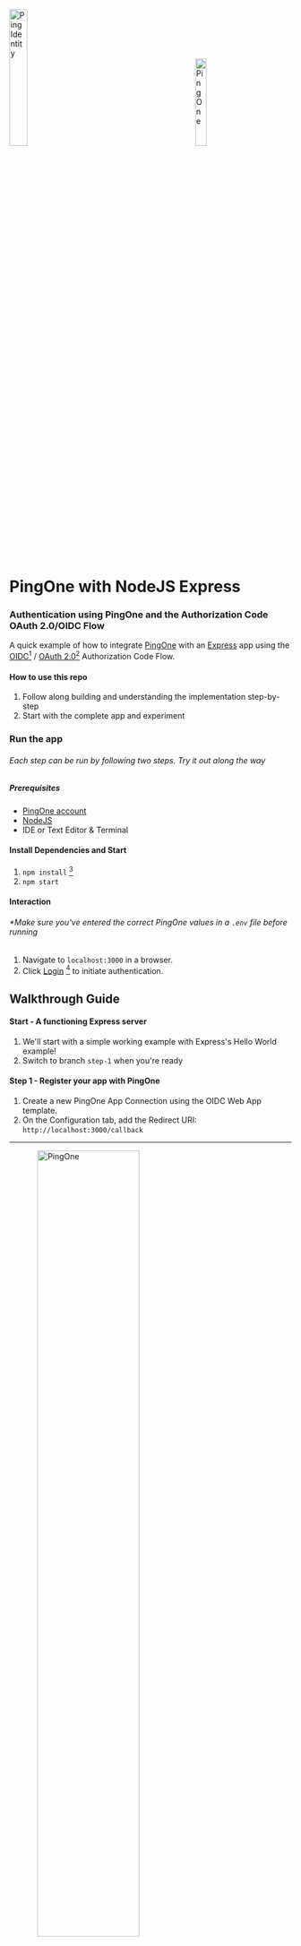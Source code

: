 <img alt="Ping Identity" src="./images/PingIdentity.svg" width="25%" height="auto" />

<img alt="PingOne" src="./images/PingOne.svg" width="20%" height="auto" style="padding-left: 40%;" />

# PingOne with NodeJS Express

### Authentication using PingOne and the Authorization Code OAuth 2.0/OIDC Flow

A quick example of how to integrate [PingOne](https://apidocs.pingidentity.com/pingone/main/v1/api/) with an [Express](https://expressjs.com/) app using the [OIDC](https://openid.net/specs/openid-connect-core-1_0.html#CodeFlowAuth)[^1] / [OAuth 2.0](https://www.rfc-editor.org/rfc/rfc6749#section-4.1)[^2] Authorization Code Flow.

#### How to use this repo

1. Follow along building and understanding the implementation step-by-step
2. Start with the complete app and experiment

### Run the app

###### *Each step can be run by following two steps. Try it out along the way*

##### Prerequisites

* [PingOne account](https://www.pingidentity.com/en/try-ping.html)
* [NodeJS](https://nodejs.org/en)
* IDE or Text Editor & Terminal

#### Install Dependencies and Start

1. `npm install` [^3]
2. `npm start`

#### Interaction

###### *Make sure you've entered the correct PingOne values in a `.env` file before running

1. Navigate to `localhost:3000` in a browser.
2. Click [Login]() [^5] to initiate authentication.

## Walkthrough Guide

#### Start - A functioning Express server

1. We'll start with a simple working example with Express's Hello World example!
2. Switch to branch `step-1` when you're ready

#### Step 1 - Register your app with PingOne

1. Create a new PingOne App Connection using the OIDC Web App template.
2. On the Configuration tab, add the Redirect URI:
   `http://localhost:3000/callback`

***

<img alt="PingOne" src="./images/p1-app-conn-configuration-redirectURI.svg" width="60%" height="auto" style="margin-left: 10%;" />

###### You'll need to copy over some of the values from this app

***

3. Duplicate or copy the `.env.EXAMPLE` file and rename the new file `.env`.
4. Add the values from the App Connection you just created (found on the configuration tab).
5. Switch to branch `step-2` when you're ready

##### Protect your client secret

```javascript
# Auth base url is dependent upon region
# e.g.,
# NA - https://auth.pingone.com
# CA - https:/auth.pingone.ca
# EU - https:/auth.pingone.eu
# APAC - https:/auth.pingone.asia
PINGONE_AUTH_BASE_URL=https://auth.pingone.com

# PingOne Environment ID
PINGONE_ENV_ID=#z2345678-0000-456c-a657-3a21fc9ece7e

# PingOne App Connection Configuration Info
PINGONE_CLIENT_ID=#x7654321-0000-4fc4-b8ed-1441b767e78f
PINGONE_CLIENT_SECRET=###

# The base path where this app is running
# Express defaults to localhost, update here otherwise
# The Hello world example uses port 3000 (it's configured in app.js)
APP_BASE_URL=http://localhost:3000
```

They'll be pulled into variables using the dotenv package in our main app.js file:

```javascript
// PingOne Auth (authentication/authorization) base url
const authBaseURL = process.env.PINGONE_AUTH_BASE_URL;
// PingOne Environment ID
const envID = process.env.PINGONE_ENV_ID;
// PingOne Client ID of the App Connection
const clientID = process.env.PINGONE_CLIENT_ID;
// PingOne Client Secret of the App Connection
const clientSecret = process.env.PINGONE_CLIENT_SECRET;
// Express app (this app) base url
const appBaseURL = process.env.APP_BASE_URL;
```

#### Step 2 - Constants Required

1. This step adds onto the last by creating some constants that'll be needed for our particular configuration and type of authentication/authorization being performed, i.e., PingOne as the authorization server and using the Authorization Code flow.
2. Have a look at each variable and the associated explanations in the comments.
3. Switch to branch `step-3` when you're ready

```javascript
// This app's base origin
const appBaseOrigin = appBaseURL + ":" + port;
// PingOne authorize endpoint
const authorizeEndpoint = "/as/authorize";
// PingOne token endpoint
const tokenEndpoint = "/as/token";
// The url path made available for when the user is redirected back from the
// authorization server, PingOne.
const callbackPath = "/callback";
// The full url where the user is redirected after authenticating/authorizing
// with PingOne.
const redirectURI = appBaseOrigin + callbackPath;
// Scopes specify what kind of access the client is requesting from the user.
// These are some standard OIDC scopes.
//   openid - signals an OIDC request; default resource on oauth/oidc app
// connection
// These need to be added as resources to the app connection or it will be
// ignored by the authorization server. Once that's done, you can then append
// it to your scopes variable using a whitespace to separate it from any other
// scopes.
//   profile - access to basic user info;
//   p1:read:user - access to read the user's PingOne identity's attributes (a
// PingOne - specific scope)
const scopes = "openid";
// The OAuth 2.0 grant type and associated type of response expected from the
// /authorize endpoint. The Authorization Code flow is recommended as the best
// practice in most cases
// https://datatracker.ietf.org/doc/html/draft-ietf-oauth-security-topics-23
const grantType = "authorization_code";
const responseType = "code";
```

#### Step 3 - Modifying the Root Path Logic

1. Instead of returning "Hello World" from the root path, we'll modify it to construct our authorization request as a URL and send it as the href of an HTML `a` tag (aka a link).
2. Once a user navigates their browser to the root path and clicks the login link, they'll be redirected to PingOne to authenticated and authorize any access she wishes to give the client.
3. Go ahead and try it out!
4. Tip: Open your browser's dev tools and take a look at what's happening in the Network tab.
5. Switch to branch `step-4` when you're ready

```javascript
/**
 * Root path - /
 *
 * Creates and serves the authorization request as a plain link.
 *
 * When someone navigates their browser, or user agent, to the root path, "/", a
 * basic link with the text "Login" is rendered. Clicking the link will redirect
 * the user to PingOne with the authorization request parameters. The user is
 * then prompted to authenticate.
 */
app.get("/", (req, res) => {
  // Authorization server's authorize endpoint's url path
  // e.g.,
  // "z2345678-0000-456c-a657-3a21fc9ece7e/as/authorize"
  const authzPath = envID + authorizeEndpoint;
  // authorize request starting with the url origin and path.
  const authzReq = new URL(authzPath, authBaseURL);

  // Add query parameters to define the authorize request
  authzReq.searchParams.append("redirect_uri", redirectURI);
  authzReq.searchParams.append("client_id", clientID);
  authzReq.searchParams.append("scope", scopes);
  authzReq.searchParams.append("response_type", responseType);

  // Send a link to the browser to render with the text "Login".
  // When the link is clicked the user is redirected to the authorization
  // server, PingOne, at the authorize endpoint. The query parameters are read
  // by PingOne and combine to make the authorization request.
  res.status(200).send("<a href=" + authzReq.toString() + ">Login</a>");
});
```

#### Step 4 - Setting up the Redirect Path

Once the user has finished authentication with PingOne, you'll want them to return to your app, right?
Yes! Of, course! Well, that's exactly what the `redirect_uri` is for! It's sent as a parameter in the authorization request and then in the token request.

1. And, it's how PingOne knows where to send the user after authentication is completed.
2. For security, the `redirect_uri` must be registered with the authorization server, PingOne, first. This is what you did when you modified the App Connection's config and entered a value for the `redirect_uri`. Nice job, you.
3. In our app, we'll set up a listener for this path.
4. In the Authorization Code flow, we expect PingOne to send an authorization code (now, you see why they call it the "Authorization Code flow'? ;)) along with the user to our redirect path.
5. The code will be in the query parameters of the request from PingOne.
6. We'll extract this code because we'll need it for the Token Request!
7. Constructing the token request is a little more involved than the authorization request, but, fear not, we've explained everything right there in the source code file!
8. We send the Token Request, and we expect to get in return... tokens! Both an access token and id token in this case representing the user's authorization and identity information, respectively.

```javascript
app.get(callbackPath, async (req, res) => {
  // Try to parse the authorization code from the query parameters of the url.
  const authzCode = req.query?.code;

  // Send error if the authorization code was not found.
  if (!authzCode) {
    const errorMsg =
      "Expected authorization code in query parameters.\n" + req.url;
    console.error(errorMsg);
    res.status(404).send("<a href='/'>Return home</a>");
  }

  /**
   * Set headers for token request.
   */
  const headers = new Headers();
  // Content type
  headers.append("Content-Type", "application/x-www-form-urlencoded");
  // Authorization header
  // Calculated as the result of base64 encoding the string:
  // (clientID + ":" + clientSecret) and appended to "Basic ". e.g., "Basic
  // 0123456lNzQtZT3Mi00ZmM0WI4ZWQtY2Q5NTMwTE0123456=="
  const authzHeader =
    "Basic " + Buffer.from(clientID + ":" + clientSecret).toString("base64");
  headers.append("Authorization", authzHeader);

  // Use URLSearchParams because we're using
  // "application/x-www-form-urlencoded".
  const urlBodyParams = new URLSearchParams();
  // The grant type is the OAuth 2.0/OIDC grant type that the PingOne app
  // connection is configured to accept and was used for the authorization
  // request. Remember, this example is set up for Authorization Code.
  urlBodyParams.append("grant_type", grantType);
  // Include the authorization code that was extracted from the url.
  urlBodyParams.append("code", authzCode);
  // The redirect_uri is the same as what was sent in the authorize request. It
  // must be registered with PingOne by configuring the app connection.
  urlBodyParams.append("redirect_uri", redirectURI);

  // Options to supply the fetch function.
  const requestOptions = {
    method: "POST",
    headers: headers,
    body: urlBodyParams,
  };

  // PingOne token endpoint
  const tokenURL = authBaseURL + "/" + envID + tokenEndpoint;

  // Make the exchange for tokens by calling the /token endpoint and sending the
  // authorization code.
  try {
    // Send the token request and get the response body in JSON format.
    const response = await fetch(tokenURL, requestOptions);
    if (response.ok) {
      const result = await response.json();
      // For demo purposes, this forwards the json response from the token
      // endpoint.
      res.status(200).json(result);
    } else {
      res.status(response.status).send(response.json());
    }
  } catch (error) {
    // Handle error

    // For demo purposes, log the error to the server console and send the
    // error as a response.
    console.log(error);
    res.status(500).send(error);
  }
});
```

#### **Congrats! You did it! You've successfully retrieved tokens by authenticating a user with PingOne!**

***

### Common Errors and Potential Solutions

* If PingOne sends a redirect_uri mismatch error, check the PingOne app connection and that you've entered the redirect uri correctly.
* If PingOne sends a resource could not be found error, check the auth base url and that the App Connection has been turned on (flip the toggle on the app conenction)
* If you have problems just running `npm start`, delete `node_modules` and `package-lock.json` and run the `npm install` again. Then try starting the app again.

### What's next?

There are several different next steps you might take depending on your use case. Verifying the token(s), sending it in a request to PingOne, using token introspection, submitting a request to the resource server, and more.

During testing, you can [decode the token(s) with this tool here](https://developer.pingidentity.com/en/tools/jwt-decoder.html), verify the signature, check if it's expired, and examine the claims contained within each token. However, remember that these are `Bearer` tokens! That means that these tokens are furry and like honey... I mean, whoever "bears" (aka holds) the tokens holds the power that they grant. This particular decoder runs client-side (aka exclusively in the browser), but you should still take extra care to make sure you don't give someone the keys to your kingdom!

[^1]: For authentication.
[^2]: For authorization.
[^3]: Run the command from the same directory containing the `package.json` file is located.
[^5]: The `Login` link in this README file is merely illustrative of what you should see in your browser. It doesn't actually (meaningfully) link anywhere. In the app, it initiates the Authorization Code Flow by sending an authorization request (it quite literally <i>is</i> the authorization request and it's submitted to the authorization server, PingOne, by redirected the user via the browser to this url).
